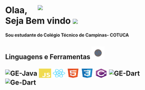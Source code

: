 <img style="margin-top:40px" align="right" width="400px" src="https://i.pinimg.com/originals/b2/0f/a8/b20fa83e07927672bc039bdb0a12bbb5.png">

<h1> Olaa, Seja Bem vindo <img  src="https://media.giphy.com/media/f9jQLaKJJl6dL0AmmZ/giphy.gif" width="30px">

#### Sou estudante do Colégio Técnico de Campinas- COTUCA 
  
  
  
  <h2>Linguagens e Ferramentas <img src = "https://github.com/GeovanaSilv/GeovanaSilv/blob/main/icone programm.png" width="40"/>
   
   
  <div style="display: inline_block">
    <br>
<img align="center" alt="GE-Java" height="30" width="40" src="https://cdn.jsdelivr.net/gh/devicons/devicon/icons/java/java-original.svg" />
  <img align="center" alt="GE-Js" height="30" width="40" src="https://raw.githubusercontent.com/devicons/devicon/master/icons/javascript/javascript-plain.svg">
  <img align="center" alt="GE-React" height="30" width="40" src="https://raw.githubusercontent.com/devicons/devicon/master/icons/react/react-original.svg">
  <img align="center" alt="GE-HTML" height="30" width="40" src="https://raw.githubusercontent.com/devicons/devicon/master/icons/html5/html5-original.svg">
  <img align="center" alt="GE-CSS" height="30" width="40" src="https://raw.githubusercontent.com/devicons/devicon/master/icons/css3/css3-original.svg">
  <img align="center" alt="GE-Csharp" height="30" width="40" src="https://raw.githubusercontent.com/devicons/devicon/master/icons/csharp/csharp-original.svg">
   <img align="center" alt="GE-Dart" height="30" width="40" src="https://cdn.jsdelivr.net/gh/devicons/devicon/icons/dart/dart-original.svg" />
  <img align="center" alt="Ge-Dart" height="30" width="40" src="https://cdn.jsdelivr.net/gh/devicons/devicon/icons/flutter/flutter-original.svg" />
 
</div>
  
  


 ###
